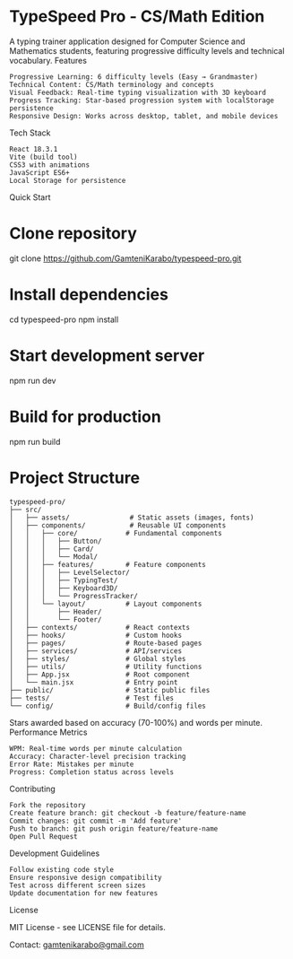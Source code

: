# TypeSpeed Pro - CS/Math Edition

A typing trainer application designed for Computer Science and Mathematics students, featuring progressive difficulty levels and technical vocabulary.
Features

    Progressive Learning: 6 difficulty levels (Easy → Grandmaster)
    Technical Content: CS/Math terminology and concepts
    Visual Feedback: Real-time typing visualization with 3D keyboard
    Progress Tracking: Star-based progression system with localStorage persistence
    Responsive Design: Works across desktop, tablet, and mobile devices

Tech Stack

    React 18.3.1
    Vite (build tool)
    CSS3 with animations
    JavaScript ES6+
    Local Storage for persistence

Quick Start

# Clone repository
git clone https://github.com/GamteniKarabo/typespeed-pro.git

# Install dependencies
cd typespeed-pro
npm install

# Start development server
npm run dev

# Build for production
npm run build

# Project Structure
```text
typespeed-pro/
├── src/
│   ├── assets/               # Static assets (images, fonts)
│   ├── components/           # Reusable UI components
│   │   ├── core/            # Fundamental components
│   │   │   ├── Button/
│   │   │   ├── Card/
│   │   │   └── Modal/
│   │   ├── features/        # Feature components
│   │   │   ├── LevelSelector/
│   │   │   ├── TypingTest/
│   │   │   ├── Keyboard3D/
│   │   │   └── ProgressTracker/
│   │   └── layout/          # Layout components
│   │       ├── Header/
│   │       └── Footer/
│   ├── contexts/            # React contexts
│   ├── hooks/               # Custom hooks
│   ├── pages/               # Route-based pages
│   ├── services/            # API/services
│   ├── styles/              # Global styles
│   ├── utils/               # Utility functions
│   ├── App.jsx              # Root component
│   └── main.jsx             # Entry point
├── public/                  # Static public files
├── tests/                   # Test files
└── config/                  # Build/config files
```

Stars awarded based on accuracy (70-100%) and words per minute.
Performance Metrics

    WPM: Real-time words per minute calculation
    Accuracy: Character-level precision tracking
    Error Rate: Mistakes per minute
    Progress: Completion status across levels

Contributing

    Fork the repository
    Create feature branch: git checkout -b feature/feature-name
    Commit changes: git commit -m 'Add feature'
    Push to branch: git push origin feature/feature-name
    Open Pull Request

Development Guidelines

    Follow existing code style
    Ensure responsive design compatibility
    Test across different screen sizes
    Update documentation for new features

License

MIT License - see LICENSE file for details.

Contact: gamtenikarabo@gmail.com
